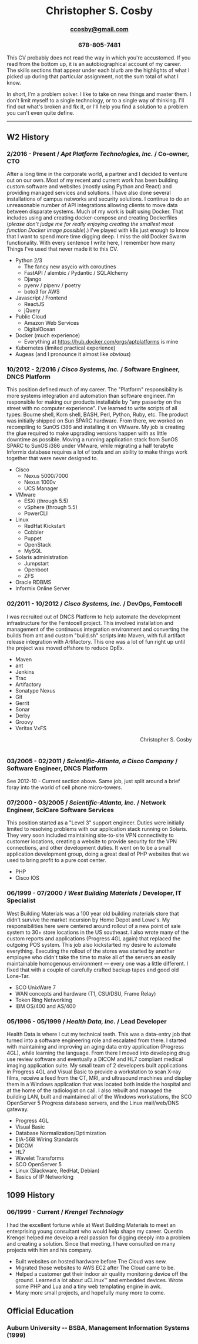# <div align="center">Christopher S. Cosby</div>
### <div align="center">ccosby@gmail.com</div>
### <div align="center">678-805-7481</div>

This CV probably does not read the way in which you're accustomed. If you
read from the bottom up, it is an autobiographical account of my career. The
skills sections that appear under each blurb are the highlights of what I
picked up during that particular assignment, not the sum total of what I know.

In short, I'm a problem solver. I like to take on new things and master them.
I don't limit myself to a single technology, or to a single way of thinking.
I'll find out what's broken and fix it, or I'll help you find a solution to a
problem you can't even quite define.

<hr/>

## W2 History

### 2/2016 - Present / *Apt Platform Technologies, Inc.* / Co-owner, CTO

After a long time in the corporate world, a partner and I decided to venture out on our own.
Most of my recent and current work has been building custom software and websites (mostly
using Python and React) and providing managed services and solutions. I have also done several
installations of campus networks and security solutions. I continue to do an unreasonable number
of API integrations allowing clients to move data between disparate systems. Much of my work is
built using Docker. That includes using and creating docker-compose and creating Dockerfiles (*please
don't judge me for really enjoying creating the smallest most function Docker image possible*).)
I've played with k8s just enough to know that I want to spend more time digging deep. I miss the old
Docker Swarm functionality. With every sentence I write here, I remember how many Things I've used
that never made it to this CV.

* Python 2/3
  * The fancy new asycio with coroutines
  * FastAPI / alembic / Pydantic / SQLAlchemy
  * Django
  * pyenv / pipenv / poetry
  * boto3 for AWS
* Javascript / Frontend
  * ReactJS
  * jQuery
* Public Cloud
  * Amazon Web Services
  * DigitalOcean
* Docker (much experience)
  * Everything at https://hub.docker.com/orgs/aptplatforms is mine
* Kubernetes (limited practical experience)
* Augeas (and I pronounce it almost like *obvious*)

### 10/2012 - 2/2016 / *Cisco Systems, Inc.* / Software Engineer, DNCS Platform

This position defined much of my career. The "Platform" responsibility is
more systems integration and automation than software engineer. I'm
responsible for making our products installable by "any passerby on the street
with no computer experience". I've learned to write scripts of all types: Bourne
shell, Korn shell, BASH, Perl, Python, Ruby, etc. The product was initially
shipped on Sun SPARC hardware. From there, we worked on recompiling to SunOS
i386 and installing it on VMware. My job is creating the glue required to make
upgrading versions happen with as little downtime as possible. Moving a running
application stack from SunOS SPARC to SunOS i386 under VMware, while migrating a
half terabyte Informix database requires a lot of tools and an ability to make
things work together that were never designed to.

* Cisco
  * Nexus 5000/7000
  * Nexus 1000v
  * UCS Manager
* VMware
  * ESXi (through 5.5)
  * vSphere (through 5.5)
  * PowerCLI
* Linux
  * RedHat Kickstart
  * Cobbler
  * Puppet
  * OpenStack
  * MySQL
* Solaris administration
  * Jumpstart
  * Openboot
  * ZFS
* Oracle RDBMS
* Informix Online Server

### 02/2011 - 10/2012 / *Cisco Systems, Inc.* / DevOps, Femtocell

I was recruited out of DNCS Platform to help automate the development
infrastructure for the Femtocell project. This involved installation and
management of the continuous integration environment and converting the builds
from ant and custom "build.sh" scripts into Maven, with full artifact release
integration with Artifactory. This one was a lot of fun right up until the
project was moved offshore to reduce OpEx.

* Maven
* ant
* Jenkins
* Trac
* Artifactory
* Sonatype Nexus
* Git
* Gerrit
* Sonar
* Derby
* Groovy
* Veritas VxFS

<div style="page-break-before: always;">
<div align="right">Christopher S. Cosby</div>
</div>

<br/>

### 03/2005 - 02/2011 / *Scientific-Atlanta, a Cisco Company* / Software Engineer, DNCS Platform

See 2012-10 - Current section above. Same job, just split around a brief foray
into the world of cell phone micro-towers.

### 07/2000 - 03/2005 / *Scientific-Atlanta, Inc.* / Network Engineer, SciCare Software Services

This position started as a "Level 3" support engineer. Duties were initially
limited to resolving problems with our application stack running on Solaris.
They very soon included maintaining site-to-site VPN connectivity to customer
locations, creating a website to provide security for the VPN connections, and
other development duties. It went on to be a small application development
group, doing a great deal of PHP websites that we used to bring profit to a
pure cost center.

* PHP
* Cisco IOS

### 06/1999 - 07/2000 / *West Building Materials* / Developer, IT Specialist

West Building Materials was a 100 year old building materials store that
didn't survive the market incursion by Home Depot and Lowe's. My
responsibilities here were centered around rollout of a new point of sale
system to 30+ store locations in the US southeast. I also wrote many of the
custom reports and applications (Progress 4GL again) that replaced the
outgoing POS system. This job also kickstarted my desire to automate
everything. Executing the rollout of the stores was started by another
employee who didn't take the time to make all of the servers an easily
maintainable homogenous environment — every one was a little different. I
fixed that with a couple of carefully crafted backup tapes and good old
Lone-Tar.

* SCO UnixWare 7
* WAN concepts and hardware (T1, CSU/DSU, Frame Relay)
* Token Ring Networking
* IBM OS/400 and AS/400

### 05/1996 - 05/1999 / *Health Data, Inc.* / Lead Developer

Health Data is where I cut my technical teeth. This was a data-entry job that
turned into a software engineering role and escalated from there. I started
with maintaining and improving an aging data entry application (Progress 4GL),
while learning the language. From there I moved into developing drug use
review software and eventually a DICOM and HL7 compliant medical imaging
application suite. My small team of 2 developers built applications in
Progress 4GL and Visual Basic to provide a workstation to scan X-ray films,
receive a feed from the CT, MRI, and ultrasound machines and display them in a
Windows application that was located both inside the hospital and at the home
of the radiologist on call. I also rebuilt and managed the building LAN, built
and maintained all of the Windows workstations, the SCO OpenServer 5 Progress
database servers, and the Linux mail/web/DNS gateway.

* Progress 4GL
* Visual Basic
* Database Normalization/Optimization
* EIA-568 Wiring Standards
* DICOM
* HL7
* Wavelet Transforms
* SCO OpenServer 5
* Linux (Slackware, RedHat, Debian)
* Basics of IP Networking

## 1099 History
### 06/1999 - Current / *Krengel Technology*

I had the excellent fortune while at West Building Materials to meet an
enterprising young consultant who would help shape my career. Quentin Krengel
helped me develop a real passion for digging deeply into a problem and
creating a solution. Since that meeting, I have consulted on many
projects with him and his company.

* Built websites on hosted hardware before The Cloud was new.
* Migrated those websites to AWS EC2 after The Cloud came to be.
* Helped a customer get their indoor air quality monitoring device off the
  ground. Learned a lot about uCLinux&trade; and embedded devices. Wrote some
  PHP and Lua and a tiny web templating engine in awk.
* Many more small projects, and hopefully many more to come.

## Official Education
### Auburn University -- BSBA, Management Information Systems (1999)